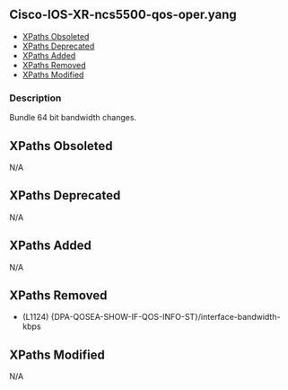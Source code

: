 ## Cisco-IOS-XR-ncs5500-qos-oper.yang

- [XPaths Obsoleted](#xpaths-obsoleted)
- [XPaths Deprecated](#xpaths-deprecated)
- [XPaths Added](#xpaths-added)
- [XPaths Removed](#xpaths-removed)
- [XPaths Modified](#xpaths-modified)

### Description

Bundle 64 bit bandwidth changes.

## XPaths Obsoleted

N/A

## XPaths Deprecated

N/A

## XPaths Added

N/A

## XPaths Removed

- (L1124)	{DPA-QOSEA-SHOW-IF-QOS-INFO-ST}/interface-bandwidth-kbps

## XPaths Modified

N/A

